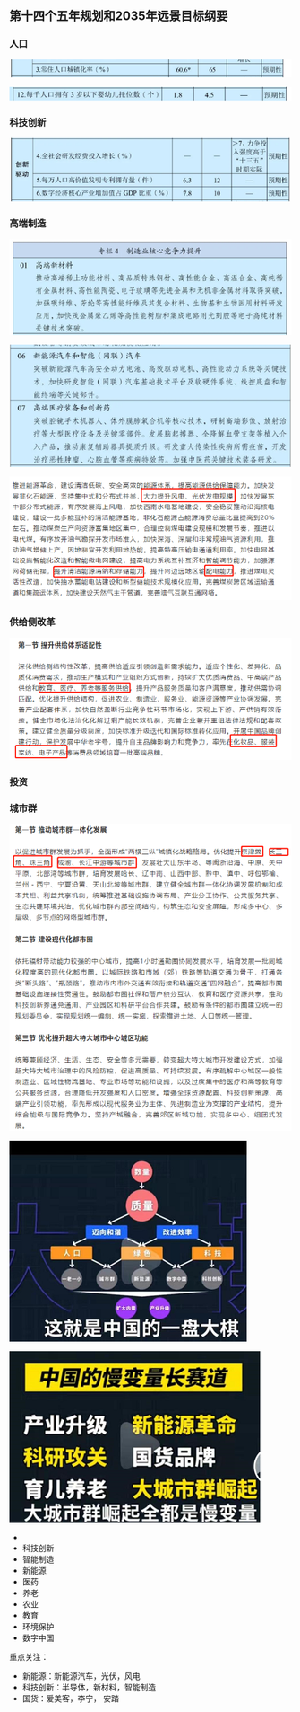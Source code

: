 ## **第十四个五年规划和2035年远景目标纲要**

### 人口

![image-20210404233230823](.\第十四个五年规划和2035年远景目标纲要.assets\image-20210404233230823.png)

![image-20210404234222705](.\第十四个五年规划和2035年远景目标纲要.assets\image-20210404234222705.png)

### 科技创新

![image-20210404233838967](.\第十四个五年规划和2035年远景目标纲要.assets\image-20210404233838967.png)

### 高端制造

![image-20210404234746904](.\第十四个五年规划和2035年远景目标纲要.assets\image-20210404234746904.png)

![image-20210404234837015](.\第十四个五年规划和2035年远景目标纲要.assets\image-20210404234837015.png)

![image-20210404235459305](.\第十四个五年规划和2035年远景目标纲要.assets\image-20210404235459305.png)

### 供给侧改革

![image-20210405000007189](.\第十四个五年规划和2035年远景目标纲要.assets\image-20210405000007189.png)

### 投资

### 城市群

![image-20210405001240617](.\第十四个五年规划和2035年远景目标纲要.assets\image-20210405001240617.png)



![image-20210405005454174](.\第十四个五年规划和2035年远景目标纲要.assets\image-20210405005454174.png)

![image-20210405010602278](.\第十四个五年规划和2035年远景目标纲要.assets\image-20210405010602278.png)

- 
- 科技创新
- 智能制造
- 新能源
- 医药
- 养老
- 农业
- 教育
- 环境保护
- 数字中国





重点关注：

- 新能源：新能源汽车，光伏，风电
- 科技创新：半导体，新材料，智能制造
- 国货：爱美客，李宁， 安踏